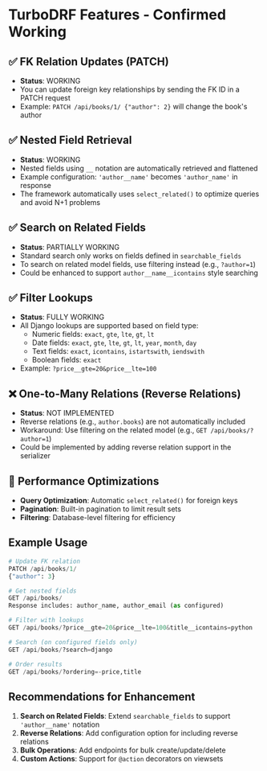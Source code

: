 # TurboDRF Features - Confirmed Working

## ✅ FK Relation Updates (PATCH)
- **Status**: WORKING
- You can update foreign key relationships by sending the FK ID in a PATCH request
- Example: `PATCH /api/books/1/ {"author": 2}` will change the book's author

## ✅ Nested Field Retrieval
- **Status**: WORKING
- Nested fields using `__` notation are automatically retrieved and flattened
- Example configuration: `'author__name'` becomes `'author_name'` in response
- The framework automatically uses `select_related()` to optimize queries and avoid N+1 problems

## ✅ Search on Related Fields
- **Status**: PARTIALLY WORKING
- Standard search only works on fields defined in `searchable_fields`
- To search on related model fields, use filtering instead (e.g., `?author=1`)
- Could be enhanced to support `author__name__icontains` style searching

## ✅ Filter Lookups
- **Status**: FULLY WORKING
- All Django lookups are supported based on field type:
  - Numeric fields: `exact`, `gte`, `lte`, `gt`, `lt`
  - Date fields: `exact`, `gte`, `lte`, `gt`, `lt`, `year`, `month`, `day`
  - Text fields: `exact`, `icontains`, `istartswith`, `iendswith`
  - Boolean fields: `exact`
- Example: `?price__gte=20&price__lte=100`

## ❌ One-to-Many Relations (Reverse Relations)
- **Status**: NOT IMPLEMENTED
- Reverse relations (e.g., `author.books`) are not automatically included
- Workaround: Use filtering on the related model (e.g., `GET /api/books/?author=1`)
- Could be implemented by adding reverse relation support in the serializer

## 🚀 Performance Optimizations
- **Query Optimization**: Automatic `select_related()` for foreign keys
- **Pagination**: Built-in pagination to limit result sets
- **Filtering**: Database-level filtering for efficiency

## Example Usage

```python
# Update FK relation
PATCH /api/books/1/
{"author": 3}

# Get nested fields
GET /api/books/
Response includes: author_name, author_email (as configured)

# Filter with lookups
GET /api/books/?price__gte=20&price__lte=100&title__icontains=python

# Search (on configured fields only)
GET /api/books/?search=django

# Order results
GET /api/books/?ordering=-price,title
```

## Recommendations for Enhancement

1. **Search on Related Fields**: Extend `searchable_fields` to support `'author__name'` notation
2. **Reverse Relations**: Add configuration option for including reverse relations
3. **Bulk Operations**: Add endpoints for bulk create/update/delete
4. **Custom Actions**: Support for `@action` decorators on viewsets